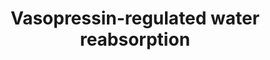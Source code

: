 ---
annotations:
- id: PW:0000491
  parent: regulatory pathway
  type: Pathway Ontology
  value: vasopressin signaling pathway
- id: PW:0000419
  parent: regulatory pathway
  type: Pathway Ontology
  value: water transport pathway
- id: CL:1000497
  parent: animal cell
  type: Cell Type Ontology
  value: kidney cell
authors:
- Khanspers
description: This pathway describes Vasopressin-regulated water reabsorption from
  the kidney tubules of the nephrons back into the circulation. Vasopressin, antidiuretic
  hormone (ADH), is a peptide hormone produced in neurons of the hypothalamus in response
  to changes in response to extracellular fluid hypertonicity (hyperosmolality), and
  is secreted into the circulation. When it reaches the kidney, it binds to Vasopressin
  2 receptors, triggering an intracellular signaling cascade that ultimately leads
  to aquaporin 2 (AQP2) vesicles inserted in the apical membrane. This increases the
  water permeability of the membrane. An osmotic gradient then drives water transport
  from the collecting duct through AQP2, and water exits the cell on the basolateral
  side, and back into the circulation.  This description was adapted from [https://en.wikipedia.org/wiki/Vasopressin
  Wikipedia] and [https://www.genome.jp/entry/pathway+map04962 KEGG].  This pathway
  was modeled from [https://www.genome.jp/entry/pathway+map04962 KEGG].
last-edited: 2021-08-23
organisms:
- Homo sapiens
redirect_from:
- /index.php/Pathway:WP5085
- /instance/WP5085
- /instance/WP5085_rr119785
revision: r119785
schema-jsonld:
- '@context': https://schema.org/
  '@id': https://wikipathways.github.io/pathways/WP5085.html
  '@type': Dataset
  creator:
    '@type': Organization
    name: WikiPathways
  description: This pathway describes Vasopressin-regulated water reabsorption from
    the kidney tubules of the nephrons back into the circulation. Vasopressin, antidiuretic
    hormone (ADH), is a peptide hormone produced in neurons of the hypothalamus in
    response to changes in response to extracellular fluid hypertonicity (hyperosmolality),
    and is secreted into the circulation. When it reaches the kidney, it binds to
    Vasopressin 2 receptors, triggering an intracellular signaling cascade that ultimately
    leads to aquaporin 2 (AQP2) vesicles inserted in the apical membrane. This increases
    the water permeability of the membrane. An osmotic gradient then drives water
    transport from the collecting duct through AQP2, and water exits the cell on the
    basolateral side, and back into the circulation.  This description was adapted
    from [https://en.wikipedia.org/wiki/Vasopressin Wikipedia] and [https://www.genome.jp/entry/pathway+map04962
    KEGG].  This pathway was modeled from [https://www.genome.jp/entry/pathway+map04962
    KEGG].
  keywords:
  - ADCY3
  - ADCY6
  - ADCY9
  - AQP2
  - AQP3
  - AQP4
  - ARHGDIA
  - ARHGDIB
  - ARHGDIG
  - AVP
  - AVPR2
  - CREB1
  - CREB3
  - CREB3L1
  - CREB3L2
  - CREB3L3
  - CREB3L4
  - CREB5
  - DCTN1
  - DCTN2
  - DCTN4
  - DCTN5
  - DCTN6
  - DYNC1H1
  - DYNC1I1
  - DYNC1I2
  - DYNC1LI1
  - DYNC1LI2
  - DYNC2H1
  - DYNC2LI1
  - DYNLL1
  - DYNLL2
  - GNAS
  - NSF
  - PRKACA
  - PRKACB
  - PRKACG
  - RAB11A
  - RAB11B
  - RAB5A
  - RAB5B
  - RAB5C
  - STX4
  - VAMP2
  - Water
  - cAMP
  license: CC0
  name: Vasopressin-regulated water reabsorption
seo: CreativeWork
title: Vasopressin-regulated water reabsorption
wpid: WP5085
---